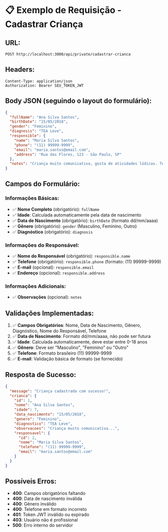 # 📋 Exemplo de Requisição - Cadastrar Criança

## URL:
```
POST http://localhost:3000/api/private/cadastrar-crianca
```

## Headers:
```
Content-Type: application/json
Authorization: Bearer SEU_TOKEN_JWT
```

## Body JSON (seguindo o layout do formulário):

```json
{
  "fullName": "Ana Silva Santos",
  "birthDate": "15/05/2018",
  "gender": "Feminino",
  "diagnosis": "TEA Leve",
  "responsible": {
    "name": "Maria Silva Santos",
    "phone": "(11) 99999-9999",
    "email": "maria.santos@email.com",
    "address": "Rua das Flores, 123 - São Paulo, SP"
  },
  "notes": "Criança muito comunicativa, gosta de atividades lúdicas. Tem sensibilidade a ruídos altos. Medicamentos: não utiliza no momento."
}
```

## Campos do Formulário:

### Informações Básicas:
- ✅ **Nome Completo** (obrigatório): `fullName`
- ✅ **Idade**: Calculada automaticamente pela data de nascimento
- ✅ **Data de Nascimento** (obrigatório): `birthDate` (formato dd/mm/aaaa)
- ✅ **Gênero** (obrigatório): `gender` (Masculino, Feminino, Outro)
- ✅ **Diagnóstico** (obrigatório): `diagnosis`

### Informações do Responsável:
- ✅ **Nome do Responsável** (obrigatório): `responsible.name`
- ✅ **Telefone** (obrigatório): `responsible.phone` (formato: (11) 99999-9999)
- ✅ **E-mail** (opcional): `responsible.email`
- ✅ **Endereço** (opcional): `responsible.address`

### Informações Adicionais:
- ✅ **Observações** (opcional): `notes`

## Validações Implementadas:

1. ✅ **Campos Obrigatórios**: Nome, Data de Nascimento, Gênero, Diagnóstico, Nome do Responsável, Telefone
2. ✅ **Data de Nascimento**: Formato dd/mm/aaaa, não pode ser futura
3. ✅ **Idade**: Calculada automaticamente, deve estar entre 0-18 anos
4. ✅ **Gênero**: Deve ser "Masculino", "Feminino" ou "Outro"
5. ✅ **Telefone**: Formato brasileiro (11) 99999-9999
6. ✅ **E-mail**: Validação básica de formato (se fornecido)

## Resposta de Sucesso:

```json
{
  "message": "Criança cadastrada com sucesso!",
  "crianca": {
    "id": 1,
    "nome": "Ana Silva Santos",
    "idade": 7,
    "data_nascimento": "15/05/2018",
    "genero": "Feminino",
    "diagnostico": "TEA Leve",
    "observacoes": "Criança muito comunicativa...",
    "responsavel": {
      "id": 2,
      "nome": "Maria Silva Santos",
      "telefone": "(11) 99999-9999",
      "email": "maria.santos@email.com"
    }
  }
}
```

## Possíveis Erros:

- **400**: Campos obrigatórios faltando
- **400**: Data de nascimento inválida
- **400**: Gênero inválido
- **400**: Telefone em formato incorreto
- **401**: Token JWT inválido ou expirado
- **403**: Usuário não é profissional
- **500**: Erro interno do servidor

